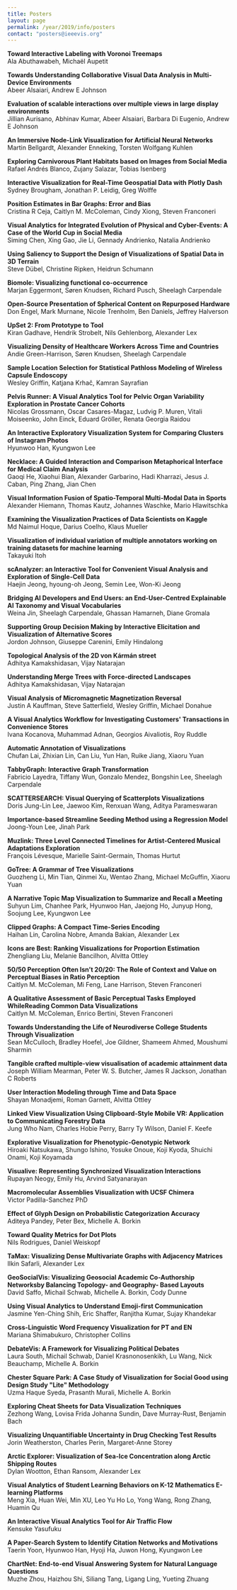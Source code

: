 ```yaml
---
title: Posters
layout: page
permalink: /year/2019/info/posters
contact: "posters@ieeevis.org"
---
```


**Toward Interactive Labeling with Voronoi Treemaps**  
Ala Abuthawabeh, Michaël Aupetit  

**Towards Understanding Collaborative Visual Data Analysis in Multi- Device Environments**  
Abeer Alsaiari, Andrew E Johnson  

**Evaluation of scalable interactions over multiple views in large display environments**  
Jillian Aurisano, Abhinav Kumar, Abeer Alsaiari, Barbara Di Eugenio, Andrew E Johnson  

**An Immersive Node-Link Visualization for Artificial Neural Networks**  
Martin Bellgardt, Alexander Enneking, Torsten Wolfgang Kuhlen  

**Exploring Carnivorous Plant Habitats based on Images from Social Media**  
Rafael Andrés Blanco, Zujany Salazar, Tobias Isenberg  

**Interactive Visualization for Real-Time Geospatial Data with Plotly Dash**  
Sydney Brougham, Jonathan P. Leidig, Greg Wolffe  

**Position Estimates in Bar Graphs: Error and Bias**  
Cristina R Ceja, Caitlyn M. McColeman, Cindy Xiong, Steven Franconeri  

**Visual Analytics for Integrated Evolution of Physical and Cyber-Events: A Case of the World Cup in Social Media**  
Siming Chen, Xing Gao, Jie Li, Gennady Andrienko, Natalia Andrienko  

**Using Saliency to Support the Design of Visualizations of Spatial Data in 3D Terrain**  
Steve Dübel, Christine Ripken, Heidrun Schumann  

**Biomole: Visualizing functional co-occurrence**  
Marjan Eggermont, Søren Knudsen, Richard Pusch, Sheelagh Carpendale  

**Open-Source Presentation of Spherical Content on Repurposed Hardware**  
Don Engel, Mark Murnane, Nicole Trenholm, Ben Daniels, Jeffrey Halverson  

**UpSet 2: From Prototype to Tool**  
Kiran Gadhave, Hendrik Strobelt, Nils Gehlenborg, Alexander Lex  

**Visualizing Density of Healthcare Workers Across Time and Countries**  
Andie Green-Harrison, Søren Knudsen, Sheelagh Carpendale  

**Sample Location Selection for Statistical Pathloss Modeling of Wireless Capsule Endoscopy**  
Wesley Griffin, Katjana Krhač, Kamran Sayrafian  

**Pelvis Runner: A Visual Analytics Tool for Pelvic Organ Variability Exploration in Prostate Cancer Cohorts**  
Nicolas Grossmann, Oscar Casares-Magaz, Ludvig P. Muren, Vitali Moiseenko, John Einck, Eduard Gröller, Renata Georgia Raidou  

**An Interactive Exploratory Visualization System for Comparing Clusters of Instagram Photos**  
Hyunwoo Han, Kyungwon Lee  

**Necklace: A Guided Interaction and Comparison Metaphorical Interface for Medical Claim Analysis**  
Gaoqi He, Xiaohui Bian, Alexander Garbarino, Hadi Kharrazi, Jesus J. Caban, Ping Zhang, Jian Chen  

**Visual Information Fusion of Spatio-Temporal Multi-Modal Data in Sports**  
Alexander Hiemann, Thomas Kautz, Johannes Waschke, Mario Hlawitschka  

**Examining the Visualization Practices of Data Scientists on Kaggle**  
Md Naimul Hoque, Darius Coelho, Klaus Mueller  

**Visualization of individual variation of multiple annotators working on training datasets for machine learning**  
Takayuki Itoh  

**scAnalyzer: an Interactive Tool for Convenient Visual Analysis and Exploration of Single-Cell Data**  
Haejin Jeong, hyoung-oh Jeong, Semin Lee, Won-Ki Jeong  

**Bridging AI Developers and End Users: an End-User-Centred Explainable AI Taxonomy and Visual Vocabularies**  
Weina Jin, Sheelagh Carpendale, Ghassan Hamarneh, Diane Gromala  

**Supporting Group Decision Making by Interactive Elicitation and Visualization of Alternative Scores**  
Jordon Johnson, Giuseppe Carenini, Emily Hindalong  

**Topological Analysis of the 2D von Kármán street**  
Adhitya Kamakshidasan, Vijay Natarajan  

**Understanding Merge Trees with Force-directed Landscapes**  
Adhitya Kamakshidasan, Vijay Natarajan  

**Visual Analysis of Micromagnetic Magnetization Reversal**  
Justin A Kauffman, Steve Satterfield, Wesley Griffin, Michael Donahue  

**A Visual Analytics Workflow for Investigating Customers' Transactions in Convenience Stores**  
Ivana Kocanova, Muhammad Adnan, Georgios Aivaliotis, Roy Ruddle  

**Automatic Annotation of Visualizations**  
Chufan Lai, Zhixian Lin, Can Liu, Yun Han, Ruike Jiang, Xiaoru Yuan  

**TabbyGraph: Interactive Graph Transformation**  
Fabricio Layedra, Tiffany Wun, Gonzalo Mendez, Bongshin Lee, Sheelagh Carpendale  

**SCATTERSEARCH: Visual Querying of Scatterplots Visualizations**  
Doris Jung-Lin Lee, Jaewoo Kim, Renxuan Wang, Aditya Parameswaran  

**Importance-based Streamline Seeding Method using a Regression Model**  
Joong-Youn Lee, Jinah Park  

**Muzlink: Three Level Connected Timelines for Artist-Centered Musical Adaptations Exploration**  
François Lévesque, Marielle Saint-Germain, Thomas Hurtut  

**GoTree: A Grammar of Tree Visualizations**  
Guozheng Li, Min Tian, Qinmei Xu, Wentao Zhang, Michael McGuffin, Xiaoru Yuan  

**A Narrative Topic Map Visualization to Summarize and Recall a Meeting**  
Suhyun Lim, Chanhee Park, Hyunwoo Han, Jaejong Ho, Junyup Hong, Soojung Lee, Kyungwon Lee  

**Clipped Graphs: A Compact Time-Series Encoding**  
Haihan Lin, Carolina Nobre, Amanda Bakian, Alexander Lex  

**Icons are Best: Ranking Visualizations for Proportion Estimation**  
Zhengliang Liu, Melanie Bancilhon, Alvitta Ottley  

**50/50 Perception Often Isn’t 20/20: The Role of Context and Value on Perceptual Biases in Ratio Perception**  
Caitlyn M. McColeman, Mi Feng, Lane Harrison, Steven Franconeri  

**A Qualitative Assessment of Basic Perceptual Tasks Employed WhileReading Common Data Visualizations**  
Caitlyn M. McColeman, Enrico Bertini, Steven Franconeri  

**Towards Understanding the Life of Neurodiverse College Students Through Visualization**  
Sean McCulloch, Bradley Hoefel, Joe Gildner, Shameem Ahmed, Moushumi Sharmin  

**Tangible crafted multiple-view visualisation of academic attainment data**  
Joseph William Mearman, Peter W. S. Butcher, James R Jackson, Jonathan C Roberts  

**User Interaction Modeling through Time and Data Space**  
Shayan Monadjemi, Roman Garnett, Alvitta Ottley  

**Linked View Visualization Using Clipboard-Style Mobile VR: Application to Communicating Forestry Data**  
Jung Who Nam, Charles Hobie Perry, Barry Ty Wilson, Daniel F. Keefe  

**Explorative Visualization for Phenotypic-Genotypic Network**  
Hiroaki Natsukawa, Shungo Ishino, Yosuke Onoue, Koji Kyoda, Shuichi Onami, Koji Koyamada  

**Visualive: Representing Synchronized Visualization Interactions**  
Rupayan Neogy, Emily Hu, Arvind Satyanarayan  

**Macromolecular Assemblies Visualization with UCSF Chimera**  
Victor Padilla-Sanchez PhD  

**Effect of Glyph Design on Probabilistic Categorization Accuracy**  
Aditeya Pandey, Peter Bex, Michelle A. Borkin  

**Toward Quality Metrics for Dot Plots**  
Nils Rodrigues, Daniel Weiskopf  

**TaMax: Visualizing Dense Multivariate Graphs with Adjacency Matrices**  
Ilkin Safarli, Alexander Lex  

**GeoSocialVis: Visualizing Geosocial Academic Co-Authorship Networksby Balancing Topology- and Geography- Based Layouts**  
David Saffo, Michail Schwab, Michelle A. Borkin, Cody Dunne  

**Using Visual Analytics to Understand Emoji-first Communication**  
Jasmine Yen-Ching Shih, Eric Shaffer, Ranjitha Kumar, Sujay Khandekar  

**Cross-Linguistic Word Frequency Visualization for PT and EN**  
Mariana Shimabukuro, Christopher Collins  

**DebateVis: A Framework for Visualizing Political Debates**  
Laura South, Michail Schwab, Daniel Krasnonosenkikh, Lu Wang, Nick Beauchamp, Michelle A. Borkin  

**Chester Square Park: A Case Study of Visualization for Social Good using Design Study "Lite" Methodology**  
Uzma Haque Syeda, Prasanth Murali, Michelle A. Borkin  

**Exploring Cheat Sheets for Data Visualization Techniques**  
Zezhong Wang, Lovisa Frida Johanna Sundin, Dave Murray-Rust, Benjamin Bach  

**Visualizing Unquantifiable Uncertainty in Drug Checking Test Results**  
Jorin Weatherston, Charles Perin, Margaret-Anne Storey  

**Arctic Explorer: Visualization of Sea-Ice Concentration along Arctic Shipping Routes**  
Dylan Wootton, Ethan Ransom, Alexander Lex  

**Visual Analytics of Student Learning Behaviors on K-12 Mathematics E-learning Platforms**  
Meng Xia, Huan Wei, Min XU, Leo Yu Ho Lo, Yong Wang, Rong Zhang, Huamin Qu  

**An Interactive Visual Analytics Tool for Air Traffic Flow**  
Kensuke Yasufuku  

**A Paper-Search System to Identify Citation Networks and Motivations**  
Taerin Yoon, Hyunwoo Han, Hyoji Ha, Juwon Hong, Kyungwon Lee  

**ChartNet: End-to-end Visual Answering System for Natural Language Questions**  
Muzhe Zhou, Haizhou Shi, Siliang Tang, Ligang Ling, Yueting Zhuang  

